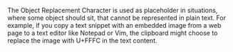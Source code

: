 The Object Replacement Character is used as placeholder in situations, where
some object should sit, that cannot be represented in plain text. For example,
if you copy a text snippet with an embedded image from a web page to a text
editor like Notepad or Vim, the clipboard might choose to replace the image
with U+FFFC in the text content.
